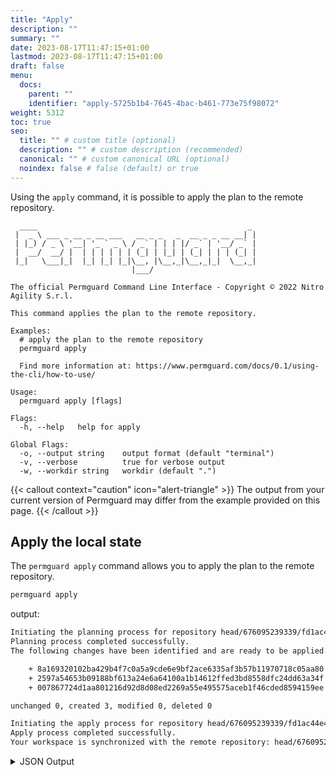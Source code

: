 ```yaml
---
title: "Apply"
description: ""
summary: ""
date: 2023-08-17T11:47:15+01:00
lastmod: 2023-08-17T11:47:15+01:00
draft: false
menu:
  docs:
    parent: ""
    identifier: "apply-5725b1b4-7645-4bac-b461-773e75f98072"
weight: 5312
toc: true
seo:
  title: "" # custom title (optional)
  description: "" # custom description (recommended)
  canonical: "" # custom canonical URL (optional)
  noindex: false # false (default) or true
---
```

Using the `apply` command, it is possible to apply the plan to the remote repository.

```text
  ____                                               _
 |  _ \ ___ _ __ _ __ ___   __ _ _   _  __ _ _ __ __| |
 | |_) / _ \ '__| '_ ` _ \ / _` | | | |/ _` | '__/ _` |
 |  __/  __/ |  | | | | | | (_| | |_| | (_| | | | (_| |
 |_|   \___|_|  |_| |_| |_|\__, |\__,_|\__,_|_|  \__,_|
                           |___/

The official Permguard Command Line Interface - Copyright © 2022 Nitro Agility S.r.l.

This command applies the plan to the remote repository.

Examples:
  # apply the plan to the remote repository
  permguard apply

  Find more information at: https://www.permguard.com/docs/0.1/using-the-cli/how-to-use/

Usage:
  permguard apply [flags]

Flags:
  -h, --help   help for apply

Global Flags:
  -o, --output string    output format (default "terminal")
  -v, --verbose          true for verbose output
  -w, --workdir string   workdir (default ".")
```

{{< callout context="caution" icon="alert-triangle" >}}
The output from your current version of Permguard may differ from the example provided on this page.
{{< /callout >}}

## Apply the local state

The `permguard apply` command allows you to apply the plan to the remote repository.

```bash
permguard apply
```

output:

```bash
Initiating the planning process for repository head/676095239339/fd1ac44e4afa4fc4beec622494d3175a.
Planning process completed successfully.
The following changes have been identified and are ready to be applied:

	+ 8a169320102ba429b4f7c0a5a9cde6e9bf2ace6335af3b57b11970718c05aa80 view-branch-inventory-auditor
	+ 2597a54653b09188bf613a24e6a64100a1b14612ffed3bd8558dfc24dd63a34f assign-role-branch
	+ 007867724d1aa801216d92d8d08ed2269a55e495575aceb1f46cded8594159ee schema

unchanged 0, created 3, modified 0, deleted 0

Initiating the apply process for repository head/676095239339/fd1ac44e4afa4fc4beec622494d3175a.
Apply process completed successfully.
Your workspace is synchronized with the remote repository: head/676095239339/fd1ac44e4afa4fc4beec622494d3175a.
```

<details>
  <summary>
    JSON Output
  </summary>

```bash
permguard apply --output json
```

output:

```json
{
  "plan": {
    "create": [
      {
        "oname": "pharmacy-branch-management1",
        "otype": "blob",
        "oid": "53f1f98089c5b8f9ccbc250c80f1f2d330944009b2a1998375aaef3fb250e10d",
        "codeid": "pharmacy-branch-management1",
        "codetype": "acpolicy",
        "state": "create"
      }
    ],
    "delete": [
      {
        "oname": "pharmacy-branch-management2",
        "otype": "blob",
        "oid": "9ee3bbbc7fbb2bac3f532cb2b9897293d29d7cdf0bacfc05a5affa11ceb51427",
        "codeid": "pharmacy-branch-management2",
        "codetype": "acpolicy",
        "state": "delete"
      }
    ],
    "modify": [],
    "unchanged": [
      {
        "oname": "schema",
        "otype": "blob",
        "oid": "0a0b9ef638c0ea0e93cf92d6a257dbb4226e42c3eefaba86090870ab2505440a",
        "codeid": "schema",
        "codetype": "schema",
        "state": "unchanged"
      }
    ]
  }
}
```

</details>
